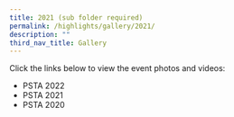 ```yaml
---
title: 2021 (sub folder required)
permalink: /highlights/gallery/2021/
description: ""
third_nav_title: Gallery
---
```




Click the links below to view the event photos and videos:

* PSTA 2022
* PSTA 2021
* PSTA 2020